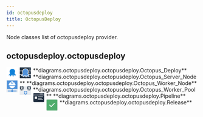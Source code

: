 ```yaml
---
id: octopusdeploy
title: OctopusDeploy
---
```


Node classes list of octopusdeploy provider.

## octopusdeploy.octopusdeploy


<img width="30" src="/ExtendedDiagramIcons/resources/octopusdeploy/octopus_deploy.png" alt="Octopus_Deploy" style="float: left; padding-right: 5px;" >
**diagrams.octopusdeploy.octopusdeploy.Octopus_Deploy**

<img width="30" src="/ExtendedDiagramIcons/resources/octopusdeploy/octopus_server_node.png" alt="Octopus_Server_Node" style="float: left; padding-right: 5px;" >
**diagrams.octopusdeploy.octopusdeploy.Octopus_Server_Node**

<img width="30" src="/ExtendedDiagramIcons/resources/octopusdeploy/octopus_worker_node.png" alt="Octopus_Worker_Node" style="float: left; padding-right: 5px;" >
**diagrams.octopusdeploy.octopusdeploy.Octopus_Worker_Node**

<img width="30" src="/ExtendedDiagramIcons/resources/octopusdeploy/octopus_worker_pool.png" alt="Octopus_Worker_Pool" style="float: left; padding-right: 5px;" >
**diagrams.octopusdeploy.octopusdeploy.Octopus_Worker_Pool**

<img width="30" src="/ExtendedDiagramIcons/resources/octopusdeploy/pipeline.png" alt="Pipeline" style="float: left; padding-right: 5px;" >
**diagrams.octopusdeploy.octopusdeploy.Pipeline**

<img width="30" src="/ExtendedDiagramIcons/resources/octopusdeploy/release.png" alt="Release" style="float: left; padding-right: 5px;" >
**diagrams.octopusdeploy.octopusdeploy.Release**
